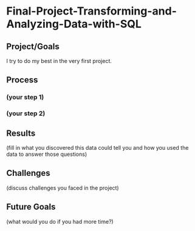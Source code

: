 # Final-Project-Transforming-and-Analyzing-Data-with-SQL

## Project/Goals
I try to do my best in the very first project.

## Process
### (your step 1)
### (your step 2)

## Results
(fill in what you discovered this data could tell you and how you used the data to answer those questions)

## Challenges 
(discuss challenges you faced in the project)

## Future Goals
(what would you do if you had more time?)
